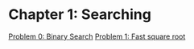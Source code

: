 # Chapter 1: Searching

[Problem 0: Binary Search](problem0.py)
[Problem 1: Fast square root](problem1.py)
